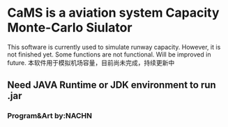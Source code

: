 # CaMS is a aviation system Capacity Monte-Carlo Siulator
This software is currently used to simulate runway capacity.
However, it is not finished yet. Some functions are not functional. Will be improved in future.
本软件用于模拟机场容量，目前尚未完成，持续更新中
## Need JAVA Runtime or JDK environment to run .jar

### Program&Art by:NACHN
